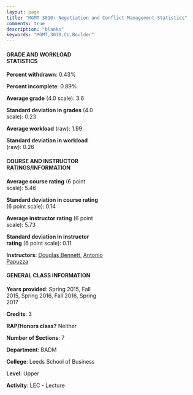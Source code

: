 ```yaml
---
layout: page
title: "MGMT 3010: Negotiation and Conflict Management Statistics"
comments: true
description: "blanks"
keywords: "MGMT,3010,CU,Boulder"
---
```

<head>
<script src="https://ajax.googleapis.com/ajax/libs/jquery/2.1.3/jquery.min.js"></script>
<script src="https://dl.dropboxusercontent.com/s/pc42nxpaw1ea4o9/highcharts.js?dl=0"></script>
<!-- <script src="../assets/js/highcharts.js"></script> -->
<style type="text/css">@font-face {
	font-family: "Bebas Neue";
	src: url(https://www.filehosting.org/file/details/544349/BebasNeue Regular.otf) format("opentype");
	}
	h1.Bebas { 
		font-family: "Bebas Neue", Verdana, Tahoma;
	}
</style>
</head>
<body>
	<div id="container" style="float: right; width: 45%; height: 88%; margin-left: 2.5%; margin-right: 2.5%;"></div>
	<script language="JavaScript">
		$(document).ready(function() {
		var chart = {type: 'column'};
		var title = {text: 'Grade Distribution'};
		var xAxis = {categories: ['A','B','C','D','F'],crosshair: true};
		var yAxis = {min: 0,title: {text: 'Percentage'}};
		var tooltip = {headerFormat: '<center><b><span style="font-size:20px">{point.key}</span></b></center>',
		               pointFormat: '<td style="padding:0"><b>{point.y:.1f}%</b></td>',
		               footerFormat: '</table>',shared: true,useHTML: true};
		var plotOptions = {column: {pointPadding: 0.0,borderWidth: 0}};  
		var credits = {enabled: false};var series= [{name: 'Percent',data: [77.63,20.5,1.32,0.0,0.55,]}];
		var json = {};
		json.chart = chart;
		json.title = title;
		json.tooltip = tooltip;
		json.xAxis = xAxis;
		json.yAxis = yAxis;  
		json.series = series;
		json.plotOptions = plotOptions;  
		json.credits = credits;
		$('#container').highcharts(json);
	});
	</script>
</body>
			   
#### GRADE AND WORKLOAD STATISTICS

**Percent withdrawn**: 0.43%

**Percent incomplete**: 0.89%

**Average grade** (4.0 scale): 3.6

**Standard deviation in grades** (4.0 scale): 0.23

**Average workload** (raw): 1.99

**Standard deviation in workload** (raw): 0.26

#### COURSE AND INSTRUCTOR RATINGS/INFORMATION

**Average course rating** (6 point scale): 5.46

**Standard deviation in course rating** (6 point scale): 0.14

**Average instructor rating** (6 point scale): 5.73

**Standard deviation in instructor rating** (6 point scale): 0.11

**Instructors**: <a href='../../instructors/Douglas_Bennett'>Douglas Bennett</a>, <a href='../../instructors/Antonio_Papuzza'>Antonio Papuzza</a>

#### GENERAL CLASS INFORMATION

**Years provided**: Spring 2015, Fall 2015, Spring 2016, Fall 2016, Spring 2017

**Credits**: 3

**RAP/Honors class?** Neither

**Number of Sections**: 7

**Department**: BADM

**College**: Leeds School of Business

**Level**: Upper

**Activity**: LEC - Lecture
